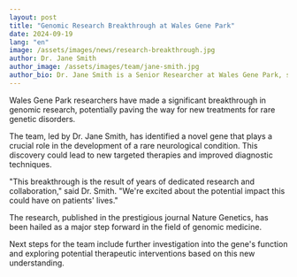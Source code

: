```yaml
---
layout: post
title: "Genomic Research Breakthrough at Wales Gene Park"
date: 2024-09-19
lang: "en"
image: /assets/images/news/research-breakthrough.jpg
author: Dr. Jane Smith
author_image: /assets/images/team/jane-smith.jpg
author_bio: Dr. Jane Smith is a Senior Researcher at Wales Gene Park, specializing in genomic medicine.
---
```


Wales Gene Park researchers have made a significant breakthrough in genomic research, potentially paving the way for new treatments for rare genetic disorders.

The team, led by Dr. Jane Smith, has identified a novel gene that plays a crucial role in the development of a rare neurological condition. This discovery could lead to new targeted therapies and improved diagnostic techniques.

"This breakthrough is the result of years of dedicated research and collaboration," said Dr. Smith. "We're excited about the potential impact this could have on patients' lives."

The research, published in the prestigious journal Nature Genetics, has been hailed as a major step forward in the field of genomic medicine.

Next steps for the team include further investigation into the gene's function and exploring potential therapeutic interventions based on this new understanding.